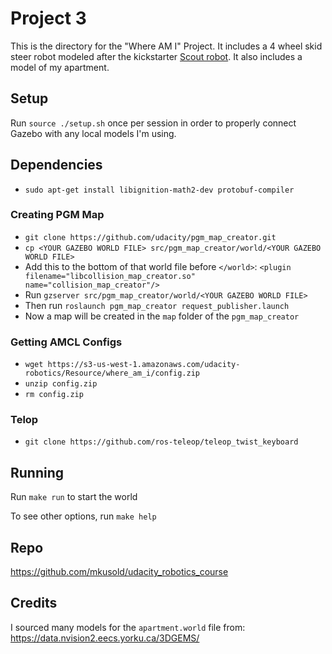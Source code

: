 # Project 3

This is the directory for the "Where AM I" Project. It includes a 4 wheel skid steer robot modeled after the kickstarter [Scout robot](https://www.kickstarter.com/projects/moorebot/scout-the-tiny-ai-powered-autonomous-mobile-robot-for-home/description). It also includes a model of my apartment.

## Setup

Run `source ./setup.sh` once per session in order to properly connect Gazebo with any local models I'm using.


## Dependencies

- `sudo apt-get install libignition-math2-dev protobuf-compiler`

### Creating PGM Map
- `git clone https://github.com/udacity/pgm_map_creator.git`
- `cp <YOUR GAZEBO WORLD FILE> src/pgm_map_creator/world/<YOUR GAZEBO WORLD FILE>`
-  Add this to the bottom of that world file before `</world>`: `<plugin filename="libcollision_map_creator.so" name="collision_map_creator"/>`
- Run `gzserver src/pgm_map_creator/world/<YOUR GAZEBO WORLD FILE>`
- Then run `roslaunch pgm_map_creator request_publisher.launch`
- Now a map will be created in the `map` folder of the `pgm_map_creator`

### Getting AMCL Configs
- `wget https://s3-us-west-1.amazonaws.com/udacity-robotics/Resource/where_am_i/config.zip`
- `unzip config.zip`
- `rm config.zip`

### Telop
- `git clone https://github.com/ros-teleop/teleop_twist_keyboard`

## Running

Run `make run` to start the world

To see other options, run `make help`

## Repo

https://github.com/mkusold/udacity_robotics_course

## Credits

I sourced many models for the `apartment.world` file from: https://data.nvision2.eecs.yorku.ca/3DGEMS/

